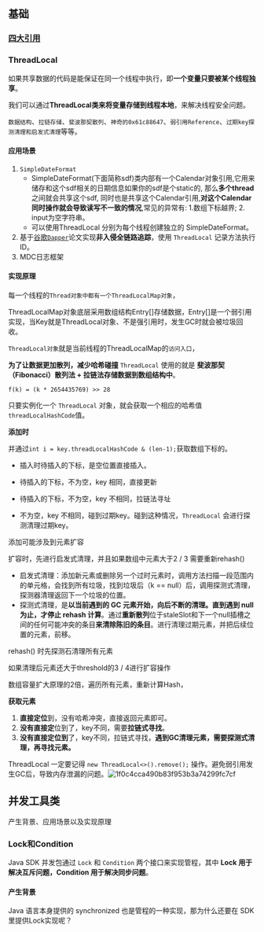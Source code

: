 

## 基础

### [四大引用](https://www.bilibili.com/video/BV1fA411b7SX?from=search&seid=15217194448663357475)



### ThreadLocal



如果共享数据的代码是能保证在同一个线程中执行，即**一个变量只要被某个线程独享**。

我们可以通过**ThreadLocal类来将变量存储到线程本地**，来解决线程安全问题。

`数据结构`、`拉链存储`、`斐波那契散列`、`神奇的0x61c88647`、`弱引用Reference`、`过期key探测清理和启发式清理`等等。

#### 应用场景

1. `SimpleDateFormat`
   - SimpleDateFormat(下面简称sdf)类内部有一个Calendar对象引用,它用来储存和这个sdf相关的日期信息如果你的sdf是个static的, 那么**多个thread** 之间就会共享这个sdf, 同时也是共享这个Calendar引用,**对这个Calendar同时操作就会导致读写不一致的情况**,常见的异常有: 1.数组下标越界; 2. input为空字符串。
   - 可以使用ThreadLocal 分别为每个线程创建独立的 SimpleDateFormat。
2. 基于[谷歌`Dapper`](https://bigbully.github.io/Dapper-translation/)论文实现**非入侵全链路追踪**，使用 `ThreadLocal` 记录方法执行ID。
3. MDC日志框架

#### 实现原理

每一个线程的`Thread对象中都有一个ThreadLocalMap对象`，

ThreadLocalMap对象底层采用数组结构Entry[]存储数据，Entry[]是一个弱引用实现，当Key就是ThreadLocal对象、不是强引用时，发生GC时就会被垃圾回收。

`ThreadLocal对象`就是当前线程的ThreadLocalMap的`访问入口`，

**为了让数据更加散列，减少哈希碰撞** `ThreadLocal` 使用的就是 **斐波那契（Fibonacci）散列法 + 拉链法存储数据到数组结构中**。

`f(k) = (k * 2654435769) >> 28`

只要实例化一个 `ThreadLocal` 对象，就会获取一个相应的哈希值`threadLocalHashCode`值。

**添加时**

并通过`int i = key.threadLocalHashCode & (len-1);`获取数组下标的。

- 插入时待插入的下标，是空位置直接插入。

- 待插入的下标，不为空，key 相同，直接更新

- 待插入的下标，不为空，key 不相同，拉链法寻址

- 不为空，key 不相同，碰到过期key。碰到这种情况，`ThreadLocal` 会进行探测清理过期key。

添加可能涉及到元素扩容

扩容时，先进行启发式清理，并且如果数组中元素大于2 / 3 需要重新rehash() 

- 启发式清理：添加新元素或删除另一个过时元素时，调用方法扫描一段范围内的单元格，会找到所有垃圾，找到垃圾后（k == null）后，调用探测式清理，探测器清理返回下一个垃圾的位置。
- 探测式清理，是**以当前遇到的 GC 元素开始，向后不断的清理。直到遇到 null 为止，才停止 rehash 计算**。通过**重新散列**位于staleSlot和下一个null插槽之间的任何可能冲突的条目**来清除陈旧的条目**。进行清理过期元素，并把后续位置的元素，前移。

rehash() 时先探测石清理所有元素

如果清理后元素还大于threshold的3 / 4进行扩容操作

数组容量扩大原理的2倍，遍历所有元素，重新计算Hash，

**获取元素**

1. **直接定位**到，没有哈希冲突，直接返回元素即可。
2. **没有直接定**位到了，key不同，需要**拉链式寻找**。
3. **没有直接定位到**了，key不同，拉链式寻找，**遇到GC清理元素，需要探测式清理，再寻找元素。**

 ThreadLocal 一定要记得 `new ThreadLocal<>().remove();` 操作。避免弱引用发生GC后，导致内存泄漏的问题。![1f0c4cca490b83f953b3a74299fc7cf](https://gitee.com//chenchong0817/picture/raw/master/Aaron/20200924172037.png)



## 并发工具类

产生背景、应用场景以及实现原理

### Lock和Condition

Java SDK 并发包通过 `Lock` 和 `Condition` 两个接口来实现管程，其中 **Lock 用于解决互斥问题，Condition 用于解决同步问题**。

#### 产生背景

Java 语言本身提供的 synchronized 也是管程的一种实现，那为什么还要在 SDK 里提供Lock实现呢？

